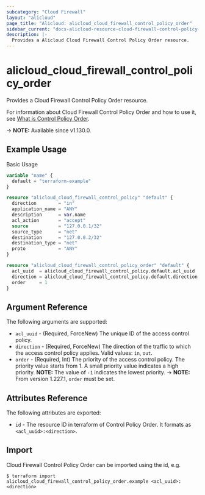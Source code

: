 ```yaml
---
subcategory: "Cloud Firewall"
layout: "alicloud"
page_title: "Alicloud: alicloud_cloud_firewall_control_policy_order"
sidebar_current: "docs-alicloud-resource-cloud-firewall-control-policy-order"
description: |-
  Provides a Alicloud Cloud Firewall Control Policy Order resource.
---
```


# alicloud_cloud_firewall_control_policy_order

Provides a Cloud Firewall Control Policy Order resource.

For information about Cloud Firewall Control Policy Order and how to use it, see [What is Control Policy Order](https://www.alibabacloud.com/help/doc-detail/138867.htm).

-> **NOTE:** Available since v1.130.0.

## Example Usage

Basic Usage

```terraform
variable "name" {
  default = "terraform-example"
}

resource "alicloud_cloud_firewall_control_policy" "default" {
  direction        = "in"
  application_name = "ANY"
  description      = var.name
  acl_action       = "accept"
  source           = "127.0.0.1/32"
  source_type      = "net"
  destination      = "127.0.0.2/32"
  destination_type = "net"
  proto            = "ANY"
}

resource "alicloud_cloud_firewall_control_policy_order" "default" {
  acl_uuid  = alicloud_cloud_firewall_control_policy.default.acl_uuid
  direction = alicloud_cloud_firewall_control_policy.default.direction
  order     = 1
}
```

## Argument Reference

The following arguments are supported:

* `acl_uuid` - (Required, ForceNew) The unique ID of the access control policy.
* `direction` - (Required, ForceNew) The direction of the traffic to which the access control policy applies. Valid values: `in`, `out`.
* `order` - (Required, Int) The priority of the access control policy. The priority value starts from 1. A small priority value indicates a high priority. **NOTE:** The value of `-1` indicates the lowest priority.
-> **NOTE:** From version 1.227.1, `order` must be set.

## Attributes Reference

The following attributes are exported:

* `id` - The resource ID in terraform of Control Policy Order. It formats as `<acl_uuid>:<direction>`.

## Import

Cloud Firewall Control Policy Order can be imported using the id, e.g.

```shell
$ terraform import alicloud_cloud_firewall_control_policy_order.example <acl_uuid>:<direction>
```
